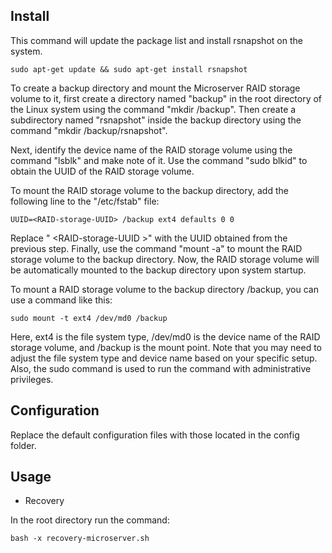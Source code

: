 
## Install

This command will update the package list and install rsnapshot on the system. 
```
sudo apt-get update && sudo apt-get install rsnapshot
```
To create a backup directory and mount the Microserver RAID storage volume to it, first create a directory named "backup" in the root directory of the Linux system using the command "mkdir /backup". Then create a subdirectory named "rsnapshot" inside the backup directory using the command "mkdir /backup/rsnapshot". 

Next, identify the device name of the RAID storage volume using the command "lsblk" and make note of it. Use the command "sudo blkid" to obtain the UUID of the RAID storage volume.

To mount the RAID storage volume to the backup directory, add the following line to the "/etc/fstab" file:

```
UUID=<RAID-storage-UUID> /backup ext4 defaults 0 0
```
Replace " &lt;RAID-storage-UUID &gt;" with the UUID obtained from the previous step. Finally, use the command "mount -a" to mount the RAID storage volume to the backup directory. Now, the RAID storage volume will be automatically mounted to the backup directory upon system startup.
  
  
  To mount a RAID storage volume to the backup directory /backup, you can use a command like this:

  ```
  sudo mount -t ext4 /dev/md0 /backup
  ```
  Here, ext4 is the file system type, /dev/md0 is the device name of the RAID storage volume, and /backup is the mount point. Note that you may need to adjust the file system type and device name based on your specific setup. Also, the sudo command is used to run the command with administrative privileges.



## Configuration

Replace the default configuration files with those located in the config folder.

## Usage

- Recovery

In the root directory run the command:

```
bash -x recovery-microserver.sh
```

